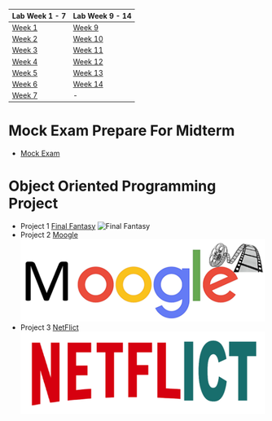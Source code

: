 | Lab Week 1 - 7 | Lab Week 9 - 14 |
| --------- | ---------- |
|[Week 1](https://github.com/SunatP/Java/tree/master/Week%201)|[Week 9](https://github.com/SunatP/Java/tree/master/Week%209)|
|[Week 2](https://github.com/SunatP/Java/tree/master/Week%202)|[Week 10](https://github.com/SunatP/Java/tree/master/Week%2010)|
|[Week 3](https://github.com/SunatP/Java/tree/master/Week%203)|[Week 11](https://github.com/SunatP/Java/tree/master/Week%2011)|
|[Week 4](https://github.com/SunatP/Java/tree/master/Week%204)|[Week 12](https://github.com/SunatP/Java/tree/master/Week%2012)|
|[Week 5](https://github.com/SunatP/Java/tree/master/Week%205)|[Week 13](https://github.com/SunatP/Java/tree/master/Week%2013)|
|[Week 6](https://github.com/SunatP/Java/tree/master/Week%206)|[Week 14](https://github.com/SunatP/Java/tree/master/Week%2014)|
|[Week 7](https://github.com/SunatP/Java/tree/master/Week%207)|    -    |

# Mock Exam Prepare For Midterm

* [Mock Exam](https://github.com/SunatP/Java/tree/master/Mock%20Exam)

# Object Oriented Programming Project

* Project 1 [Final Fantasy](https://github.com/SunatP/Java/tree/master/Project%20FinalFanta)
![Final Fantasy](http://www.gamemonday.com/wp-content/uploads/2018/02/FINAL-FANTASY-XV-WINDOWS-EDITION-demo-03.jpg)
* Project 2 [Moogle](https://github.com/SunatP/Java/tree/master/Moogle)
![Moogle](picture/moogle.png)
* Project 3 [NetFlict](https://github.com/SunatP/Java/tree/master/NetFlict)
![Moogle](picture/netflict.png)

